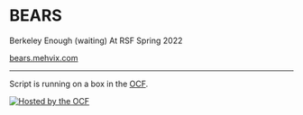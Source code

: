 # BEARS

Berkeley
Enough (waiting)
At
RSF
Spring 2022


[bears.mehvix.com](https://bears.mehvix.com/)

---

Script is running on a box in the [OCF](https://ocf.io).

[![Hosted by the OCF](https://www.ocf.berkeley.edu/hosting-logos/ocf-hosted-penguin.svg)](https://www.ocf.berkeley.edu)